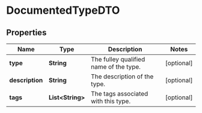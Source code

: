 
# DocumentedTypeDTO

## Properties
Name | Type | Description | Notes
------------ | ------------- | ------------- | -------------
**type** | **String** | The fulley qualified name of the type. |  [optional]
**description** | **String** | The description of the type. |  [optional]
**tags** | **List&lt;String&gt;** | The tags associated with this type. |  [optional]



